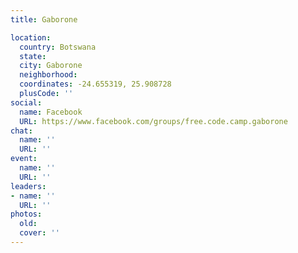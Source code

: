 ```yaml
---
title: Gaborone

location:
  country: Botswana
  state: 
  city: Gaborone
  neighborhood: 
  coordinates: -24.655319, 25.908728
  plusCode: ''
social:
  name: Facebook
  URL: https://www.facebook.com/groups/free.code.camp.gaborone
chat:
  name: ''
  URL: ''
event:
  name: ''
  URL: ''
leaders:
- name: ''
  URL: ''
photos:
  old: 
  cover: ''
---
```

